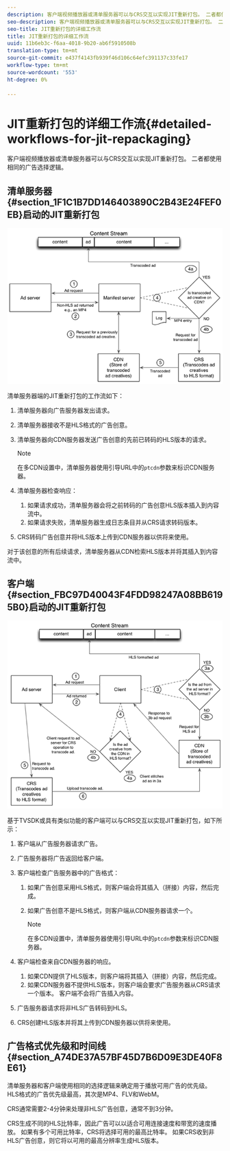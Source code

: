 ```yaml
---
description: 客户端视频播放器或清单服务器可以与CRS交互以实现JIT重新打包。 二者都使用相同的广告选择逻辑。
seo-description: 客户端视频播放器或清单服务器可以与CRS交互以实现JIT重新打包。 二者都使用相同的广告选择逻辑。
seo-title: JIT重新打包的详细工作流
title: JIT重新打包的详细工作流
uuid: 11b6eb3c-f6aa-4018-9b20-ab6f5910508b
translation-type: tm+mt
source-git-commit: e437f4143fb939f46d106c64efc391137c33fe17
workflow-type: tm+mt
source-wordcount: '553'
ht-degree: 0%

---
```



# JIT重新打包的详细工作流{#detailed-workflows-for-jit-repackaging}

客户端视频播放器或清单服务器可以与CRS交互以实现JIT重新打包。 二者都使用相同的广告选择逻辑。

## 清单服务器{#section_1F1C1B7DD146403890C2B43E24FEF0EB}启动的JIT重新打包

![](assets/ssai_JIT-workflow_web.png)

清单服务器端的JIT重新打包的工作流如下：

1. 清单服务器向广告服务器发出请求。
1. 清单服务器接收不是HLS格式的广告创意。
1. 清单服务器向CDN服务器发送广告创意的先前已转码的HLS版本的请求。

   >[!NOTE]
   >
   >在多CDN设置中，清单服务器使用引导URL中的`ptcdn`参数来标识CDN服务器。

1. 清单服务器检查响应：

   1. 如果请求成功，清单服务器会将之前转码的广告创意HLS版本插入到内容流中。
   1. 如果请求失败，清单服务器生成日志条目并从CRS请求转码版本。

1. CRS转码广告创意并将HLS版本上传到CDN服务器以供将来使用。

对于该创意的所有后续请求，清单服务器从CDN检索HLS版本并将其插入到内容流中。

## 客户端{#section_FBC97D40043F4FDD98247A08BB6195B0}启动的JIT重新打包

<!--<a id="fig_hkn_ndt_3z"></a>-->

![](assets/ssai_JIT-workflow_client_web.png)

基于TVSDK或具有类似功能的客户端可以与CRS交互以实现JIT重新打包，如下所示：

1. 客户端从广告服务器请求广告。
1. 广告服务器将广告返回给客户端。
1. 客户端检查广告服务器中的广告格式：

   1. 如果广告创意采用HLS格式，则客户端会将其插入（拼接）内容，然后完成。
   1. 如果广告创意不是HLS格式，则客户端从CDN服务器请求一个。

      >[!NOTE]
      >
      >在多CDN设置中，清单服务器使用引导URL中的`ptcdn`参数来标识CDN服务器。

1. 客户端检查来自CDN服务器的响应。

   1. 如果CDN提供了HLS版本，则客户端将其插入（拼接）内容，然后完成。
   1. 如果CDN服务器不提供HLS版本，则客户端会要求广告服务器从CRS请求一个版本。 客户端不会将广告插入内容。

1. 广告服务器请求将非HLS广告转码到HLS。
1. CRS创建HLS版本并将其上传到CDN服务器以供将来使用。

## 广告格式优先级和时间线{#section_A74DE37A57BF45D7B6D09E3DE40F8E61}

清单服务器和客户端使用相同的选择逻辑来确定用于播放可用广告的优先级。 HLS格式的广告优先级最高，其次是MP4、FLV和WebM。

CRS通常需要2-4分钟来处理非HLS广告创意，通常不到3分钟。

CRS生成不同的HLS比特率，因此广告可以以适合可用连接速度和带宽的速度播放。 如果有多个可用比特率，CRS将选择可用的最高比特率。 如果CRS收到非HLS广告创意，则它将以可用的最高分辨率生成HLS版本。